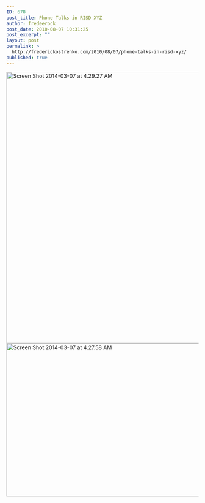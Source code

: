 ```yaml
---
ID: 678
post_title: Phone Talks in RISD XYZ
author: fredeerock
post_date: 2010-08-07 10:31:25
post_excerpt: ""
layout: post
permalink: >
  http://frederickostrenko.com/2010/08/07/phone-talks-in-risd-xyz/
published: true
---
```

<a href="http://frederickostrenko.com/wp/wp-content/uploads/2014/03/Screen-Shot-2014-03-07-at-4.29.27-AM.png"><img class="alignnone size-full wp-image-679" alt="Screen Shot 2014-03-07 at 4.29.27 AM" src="http://frederickostrenko.com/wp/wp-content/uploads/2014/03/Screen-Shot-2014-03-07-at-4.29.27-AM.png" width="576" height="709" /></a> <a href="http://frederickostrenko.com/wp/wp-content/uploads/2014/03/Screen-Shot-2014-03-07-at-4.27.58-AM.png"><img class="alignnone size-large wp-image-680" alt="Screen Shot 2014-03-07 at 4.27.58 AM" src="http://frederickostrenko.com/wp/wp-content/uploads/2014/03/Screen-Shot-2014-03-07-at-4.27.58-AM-1024x640.png" width="640" height="400" /></a>